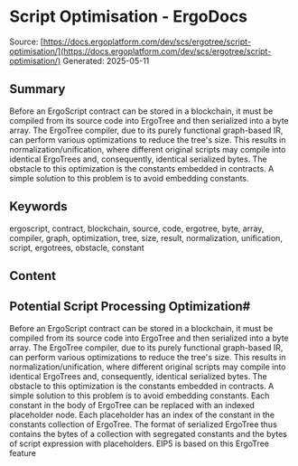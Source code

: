 # Script Optimisation - ErgoDocs
Source: [https://docs.ergoplatform.com/dev/scs/ergotree/script-optimisation/](https://docs.ergoplatform.com/dev/scs/ergotree/script-optimisation/)
Generated: 2025-05-11

## Summary
Before an ErgoScript contract can be stored in a blockchain, it must be compiled from its source code into ErgoTree and then serialized into a byte array. The ErgoTree compiler, due to its purely functional graph-based IR, can perform various optimizations to reduce the tree's size. This results in normalization/unification, where different original scripts may compile into identical ErgoTrees and, consequently, identical serialized bytes. The obstacle to this optimization is the constants embedded in contracts. A simple solution to this problem is to avoid embedding constants.

## Keywords
ergoscript, contract, blockchain, source, code, ergotree, byte, array, compiler, graph, optimization, tree, size, result, normalization, unification, script, ergotrees, obstacle, constant

## Content
## Potential Script Processing Optimization#
Before an ErgoScript contract can be stored in a blockchain, it must be compiled from its source code into ErgoTree and then serialized into a byte array. The ErgoTree compiler, due to its purely functional graph-based IR, can perform various optimizations to reduce the tree's size. This results in normalization/unification, where different original scripts may compile into identical ErgoTrees and, consequently, identical serialized bytes.
The obstacle to this optimization is the constants embedded in contracts. A
simple solution to this problem is to avoid embedding constants. Each constant in the body of ErgoTree can be replaced with an indexed placeholder node. Each placeholder has an index of the constant in the constants collection of ErgoTree.
The format of serialized ErgoTree thus contains the bytes of a collection with segregated constants and the bytes of script expression with placeholders.
EIP5 is based on this ErgoTree feature
